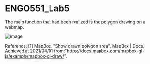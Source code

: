 # ENGO551_Lab5

The main function that had been realized is the polygon drawing on a webmap.

![image](https://user-images.githubusercontent.com/59627435/113400236-b783a900-935e-11eb-9a5d-f09e50c15a24.png)

Reference:
[1] MapBox. "Show drawn polygon area", MapBox | Docs. Achieved at 2021/04/01 from:"https://docs.mapbox.com/mapbox-gl-js/example/mapbox-gl-draw/".
